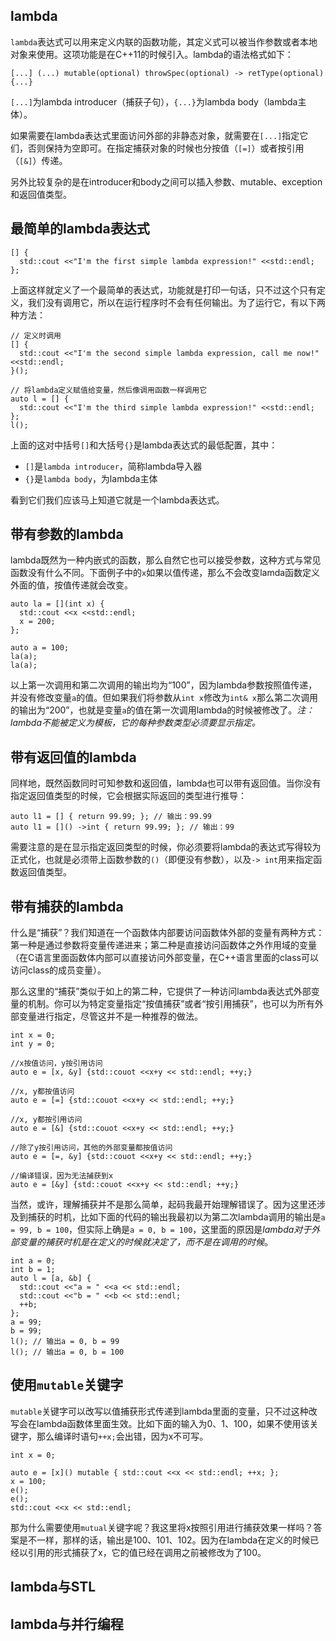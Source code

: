 ## lambda

`lambda`表达式可以用来定义内联的函数功能，其定义式可以被当作参数或者本地对象来使用。这项功能是在C++11的时候引入。lambda的语法格式如下：

```
[...] (...) mutable(optional) throwSpec(optional) -> retType(optional) {...}
```

`[...]`为lambda introducer（捕获子句），`{...}`为lambda body（lambda主体）。

如果需要在lambda表达式里面访问外部的非静态对象，就需要在`[...]`指定它们，否则保持为空即可。在指定捕获对象的时候也分按值（`[=]`）或者按引用（`[&]`）传递。

另外比较复杂的是在introducer和body之间可以插入参数、mutable、exception和返回值类型。


## 最简单的lambda表达式

```
[] {
  std::cout <<"I'm the first simple lambda expression!" <<std::endl;
};
```

上面这样就定义了一个最简单的表达式，功能就是打印一句话，只不过这个只有定义，我们没有调用它，所以在运行程序时不会有任何输出。为了运行它，有以下两种方法：

```
// 定义时调用
[] {
  std::cout <<"I'm the second simple lambda expression, call me now!" <<std::endl;
}();

// 将lambda定义赋值给变量，然后像调用函数一样调用它
auto l = [] {
  std::cout <<"I'm the third simple lambda expression!" <<std::endl;
};
l();
```

上面的这对中括号`[]`和大括号`{}`是lambda表达式的最低配置，其中：

- `[]`是`lambda introducer`，简称lambda导入器
- `{}`是`lambda body`，为lambda主体

看到它们我们应该马上知道它就是一个lambda表达式。


## 带有参数的lambda

lambda既然为一种内嵌式的函数，那么自然它也可以接受参数，这种方式与常见函数没有什么不同。下面例子中的`x`如果以值传递，那么不会改变lamda函数定义外面的值，按值传递就会改变。

```
auto la = [](int x) {
  std::cout <<x <<std::endl;
  x = 200;
};

auto a = 100;
la(a);
la(a);
```

以上第一次调用和第二次调用的输出均为“100”，因为lambda参数按照值传递，并没有修改变量`a`的值。但如果我们将参数从`int x`修改为`int& x`那么第二次调用的输出为“200”，也就是变量`a`的值在第一次调用lambda的时候被修改了。*注：lambda不能被定义为模板，它的每种参数类型必须要显示指定。*


## 带有返回值的lambda

同样地，既然函数同时可知参数和返回值，lambda也可以带有返回值。当你没有指定返回值类型的时候，它会根据实际返回的类型进行推导：

```
auto l1 = [] { return 99.99; }; // 输出：99.99
auto l1 = []() ->int { return 99.99; }; // 输出：99
```

需要注意的是在显示指定返回类型的时候，你必须要将lambda的表达式写得较为正式化，也就是必须带上函数参数的`()`（即便没有参数），以及`-> int`用来指定函数返回值类型。


## 带有捕获的lambda

什么是“捕获”？我们知道在一个函数体内部要访问函数体外部的变量有两种方式：第一种是通过参数将变量传递进来；第二种是直接访问函数体之外作用域的变量（在C语言里面函数体内部可以直接访问外部变量，在C++语言里面的class可以访问class的成员变量）。

那么这里的“捕获”类似于如上的第二种，它提供了一种访问lambda表达式外部变量的机制。你可以为特定变量指定“按值捕获”或者“按引用捕获”，也可以为所有外部变量进行指定，尽管这并不是一种推荐的做法。

```
int x = 0;
int y = 0;

//x按值访问，y按引用访问
auto e = [x, &y] {std::couot <<x+y << std::endl; ++y;}

//x, y都按值访问
auto e = [=] {std::couot <<x+y << std::endl; ++y;}

//x, y都按引用访问
auto e = [&] {std::couot <<x+y << std::endl; ++y;}

//除了y按引用访问，其他的外部变量都按值访问
auto e = [=, &y] {std::couot <<x+y << std::endl; ++y;}

//编译错误，因为无法捕获到x
auto e = [&y] {std::couot <<x+y << std::endl; ++y;}
```

当然，或许，理解捕获并不是那么简单，起码我最开始理解错误了。因为这里还涉及到捕获的时机，比如下面的代码的输出我最初以为第二次lambda调用的输出是`a = 99, b = 100`，但实际上确是`a = 0, b = 100`，这里面的原因是*lambda对于外部变量的捕获时机是在定义的时候就决定了，而不是在调用的时候*。

```
int a = 0;
int b = 1;
auto l = [a, &b] {
  std::cout <<"a = " <<a << std::endl;
  std::cout <<"b = " <<b << std::endl;
  ++b;
};
a = 99;
b = 99;
l(); // 输出a = 0, b = 99
l(); // 输出a = 0, b = 100
```

## 使用`mutable`关键字

`mutable`关键字可以改写以值捕获形式传递到lambda里面的变量，只不过这种改写会在lambda函数体里面生效。比如下面的输入为0、1、100，如果不使用该关键字，那么编译时语句`++x;`会出错，因为x不可写。

```
int x = 0;

auto e = [x]() mutable { std::cout <<x << std::endl; ++x; };
x = 100;
e();
e();
std::cout <<x << std::endl;
```

那为什么需要使用`mutual`关键字呢？我这里将x按照引用进行捕获效果一样吗？答案是不一样，那样的话，输出是100、101、102。因为在lambda在定义的时候已经以引用的形式捕获了x，它的值已经在调用之前被修改为了100。

## lambda与STL


## lambda与并行编程

